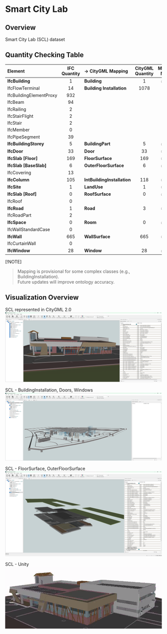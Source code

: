 # Smart City Lab

## Overview
Smart City Lab (SCL) dataset

## Quantity Checking Table
| Element                   | IFC Quantity | → CityGML Mapping          | CityGML Quantity | Mapping Match |
|:--------------------------|:------------:|:---------------------------|:----------------:|:-------------:|
| **IfcBuilding**           | 1            | **Building**               | 1                | ✅ Yes       |
| IfcFlowTerminal           | 14           | **Building Installation**  | 1078             | ❌ No        |
| IfcBuildingElementProxy   | 932                                                                          |
| IfcBeam                   | 94                                                                           |
| IfcRailing                | 2                                                                            |
| IfcStairFlight            | 2                                                                            |
| IfcStair                  | 2                                                                            |
| IfcMember                 | 0                                                                            |
| IfcPipeSegment            | 39                                                                           |
| **IfcBuildingStorey**     | 5            | **BuildingPart**           | 5                | ✅ Yes       |
| **IfcDoor**               | 33           | **Door**                   | 33               | ✅ Yes       |
| **IfcSlab [Floor]**       | 169          | **FloorSurface**           | 169              | ✅ Yes       |
| **IfcSlab [BaseSlab]**    | 6            | **OuterFloorSurface**      | 6                | ✅ Yes       |
| IfcCovering               | 13           |                            |                  |               |
| **IfcColumn**             | 105          | **IntBuildingInstallation**| 118              | ✅ Yes       |
| **IfcSite**               | 1            | **LandUse**                | 1                | ✅ Yes       |
| **IfcSlab [Roof]**        | 0            | **RoofSurface**            | 0                | ✅ Yes       |
| IfcRoof                   | 0            |                            |                  |               |
| **IfcRoad**               | 1            | **Road**                   | 3                | ✅ Yes       |
| IfcRoadPart               | 2            |                            |                  |               |
| **IfcSpace**              | 0            | **Room**                   | 0                | ✅ Yes       |
| IfcWallStandardCase       | 0            |                            |                  |               |
| **IfcWall**               | 665          | **WallSurface**            | 665              | ✅ Yes       |
| IfcCurtainWall            | 0            |                            |                  |               |
| **IfcWindow**             | 28           | **Window**                 | 28               | ✅ Yes       |



[!NOTE]
> Mapping is provisional for some complex classes (e.g., BuildingInstallation). <br>
> Future updates will improve ontology accuracy.

## Visualization Overview

SCL represented in CityGML 2.0
![SmartCityLab-Overview](/Images/smartcitylab-citygml.png "SmartCityLab")

SCL - BuildingInstallation, Doors, Windows
![SmartCityLab-Overview](/Images/smartcitylab-bldgInstallation-window-door.png "SmartCityLab")

SCL - FloorSurface, OuterFloorSurface
![SmartCityLab-Overview](/Images/smartcitylab-floor-outerfloor.png "SmartCityLab")

SCL - Unity <br>
![SmartCityLab-Overview](/Images/smartcitylab-unity.png "SmartCityLab")
